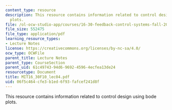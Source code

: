 ```yaml
---
content_type: resource
description: This resource contains information related to control design using bode
  plots.
file: /ol-ocw-studio-app/courses/16-30-feedback-control-systems-fall-2010/06f5c464cfe3b1ed6f93fafcef241d8f_MIT16_30F10_lec04.pdf
file_size: 552475
file_type: application/pdf
learning_resource_types:
- Lecture Notes
license: https://creativecommons.org/licenses/by-nc-sa/4.0/
ocw_type: OCWFile
parent_title: Lecture Notes
parent_type: CourseSection
parent_uid: 61c49743-94d6-9692-4596-4ecfea13de24
resourcetype: Document
title: MIT16_30F10_lec04.pdf
uid: 06f5c464-cfe3-b1ed-6f93-fafcef241d8f
---
```

This resource contains information related to control design using bode plots.